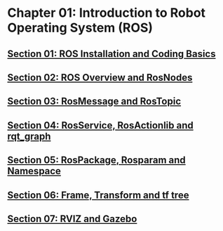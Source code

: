 # Chapter 01: Introduction to Robot Operating System (ROS)

## [Section 01: ROS Installation and Coding Basics](section_01.md)
## [Section 02: ROS Overview and RosNodes](section_02.md)
## [Section 03: RosMessage and RosTopic](section_03.md)
## [Section 04: RosService, RosActionlib and rqt_graph](section_014.md)
## [Section 05: RosPackage, Rosparam and Namespace](section_05.md)
## [Section 06: Frame, Transform and tf tree](section_06.md)
## [Section 07: RVIZ and Gazebo](section_07.md)
<!-- ## [Section 01: Version Control (Git & GitHub) and Docker](section_01.md) -->
